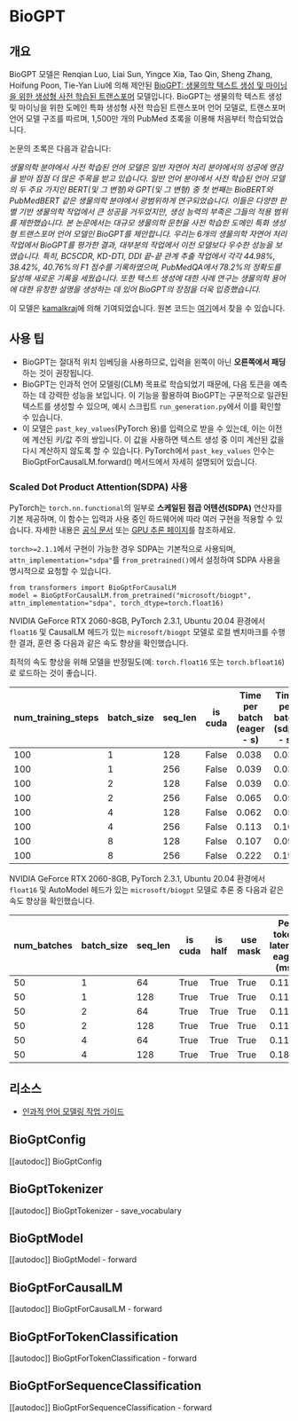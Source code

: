 <!--Copyright 2022 The HuggingFace Team. All rights reserved.

Licensed under the Apache License, Version 2.0 (the "License"); you may not use this file except in compliance with
the License. You may obtain a copy of the License at

http://www.apache.org/licenses/LICENSE-2.0

Unless required by applicable law or agreed to in writing, software distributed under the License is distributed on
an "AS IS" BASIS, WITHOUT WARRANTIES OR CONDITIONS OF ANY KIND, either express or implied. See the License for the
specific language governing permissions and limitations under the License.

⚠️ Note that this file is in Markdown but contain specific syntax for our doc-builder (similar to MDX) that may not be
rendered properly in your Markdown viewer.

-->

# BioGPT

## 개요

BioGPT 모델은 Renqian Luo, Liai Sun, Yingce Xia, Tao Qin, Sheng Zhang, Hoifung Poon, Tie-Yan Liu에 의해 제안된 [BioGPT: 생물의학 텍스트 생성 및 마이닝을 위한 생성형 사전 학습된 트랜스포머](https://academic.oup.com/bib/advance-article/doi/10.1093/bib/bbac409/6713511?guestAccessKey=a66d9b5d-4f83-4017-bb52-405815c907b9) 모델입니다. BioGPT는 생물의학 텍스트 생성 및 마이닝을 위한 도메인 특화 생성형 사전 학습된 트랜스포머 언어 모델로, 트랜스포머 언어 모델 구조를 따르며, 1,500만 개의 PubMed 초록을 이용해 처음부터 학습되었습니다.

논문의 초록은 다음과 같습니다:

*생물의학 분야에서 사전 학습된 언어 모델은 일반 자연어 처리 분야에서의 성공에 영감을 받아 점점 더 많은 주목을 받고 있습니다. 일반 언어 분야에서 사전 학습된 언어 모델의 두 주요 가지인 BERT(및 그 변형)와 GPT(및 그 변형) 중 첫 번째는 BioBERT와 PubMedBERT 같은 생물의학 분야에서 광범위하게 연구되었습니다. 이들은 다양한 판별 기반 생물의학 작업에서 큰 성공을 거두었지만, 생성 능력의 부족은 그들의 적용 범위를 제한했습니다. 본 논문에서는 대규모 생물의학 문헌을 사전 학습한 도메인 특화 생성형 트랜스포머 언어 모델인 BioGPT를 제안합니다. 우리는 6개의 생물의학 자연어 처리 작업에서 BioGPT를 평가한 결과, 대부분의 작업에서 이전 모델보다 우수한 성능을 보였습니다. 특히, BC5CDR, KD-DTI, DDI 끝-끝 관계 추출 작업에서 각각 44.98%, 38.42%, 40.76%의 F1 점수를 기록하였으며, PubMedQA에서 78.2%의 정확도를 달성해 새로운 기록을 세웠습니다. 또한 텍스트 생성에 대한 사례 연구는 생물의학 용어에 대한 유창한 설명을 생성하는 데 있어 BioGPT의 장점을 더욱 입증했습니다.*

이 모델은 [kamalkraj](https://huggingface.co/kamalkraj)에 의해 기여되었습니다. 원본 코드는 [여기](https://github.com/microsoft/BioGPT)에서 찾을 수 있습니다.

## 사용 팁

- BioGPT는 절대적 위치 임베딩을 사용하므로, 입력을 왼쪽이 아닌 **오른쪽에서 패딩**하는 것이 권장됩니다.
- BioGPT는 인과적 언어 모델링(CLM) 목표로 학습되었기 때문에, 다음 토큰을 예측하는 데 강력한 성능을 보입니다. 이 기능을 활용하여 BioGPT는 구문적으로 일관된 텍스트를 생성할 수 있으며, 예시 스크립트 `run_generation.py`에서 이를 확인할 수 있습니다.
- 이 모델은 `past_key_values`(PyTorch 용)를 입력으로 받을 수 있는데, 이는 이전에 계산된 키/값 주의 쌍입니다. 이 값을 사용하면 텍스트 생성 중 이미 계산된 값을 다시 계산하지 않도록 할 수 있습니다. PyTorch에서 `past_key_values` 인수는 BioGptForCausalLM.forward() 메서드에서 자세히 설명되어 있습니다.

### Scaled Dot Product Attention(SDPA) 사용

PyTorch는 `torch.nn.functional`의 일부로 **스케일된 점곱 어텐션(SDPA)** 연산자를 기본 제공하며, 이 함수는 입력과 사용 중인 하드웨어에 따라 여러 구현을 적용할 수 있습니다. 자세한 내용은 [공식 문서](https://pytorch.org/docs/stable/generated/torch.nn.functional.scaled_dot_product_attention.html) 또는 [GPU 추론 페이지](https://huggingface.co/docs/transformers/main/en/perf_infer_gpu_one#pytorch-scaled-dot-product-attention)를 참조하세요.

`torch>=2.1.1`에서 구현이 가능한 경우 SDPA는 기본적으로 사용되며, `attn_implementation="sdpa"`를 `from_pretrained()`에서 설정하여 SDPA 사용을 명시적으로 요청할 수 있습니다.

```
from transformers import BioGptForCausalLM
model = BioGptForCausalLM.from_pretrained("microsoft/biogpt", attn_implementation="sdpa", torch_dtype=torch.float16)
```

NVIDIA GeForce RTX 2060-8GB, PyTorch 2.3.1, Ubuntu 20.04 환경에서 `float16` 및 CausalLM 헤드가 있는 `microsoft/biogpt` 모델로 로컬 벤치마크를 수행한 결과, 훈련 중 다음과 같은 속도 향상을 확인했습니다.

최적의 속도 향상을 위해 모델을 반정밀도(예: `torch.float16` 또는 `torch.bfloat16`)로 로드하는 것이 좋습니다.

| num_training_steps | batch_size | seq_len | is cuda | Time per batch (eager - s) | Time per batch (sdpa - s) | Speedup (%) | Eager peak mem (MB) | sdpa peak mem (MB) | Mem saving (%) |
|--------------------|------------|---------|---------|----------------------------|---------------------------|-------------|---------------------|--------------------|----------------|
| 100                | 1          | 128     | False   | 0.038                      | 0.031                     | 21.301      | 1601.862            | 1601.497           | 0.023          |
| 100                | 1          | 256     | False   | 0.039                      | 0.034                     | 15.084      | 1624.944            | 1625.296           | -0.022         |
| 100                | 2          | 128     | False   | 0.039                      | 0.033                     | 16.820      | 1624.567            | 1625.296           | -0.045         |
| 100                | 2          | 256     | False   | 0.065                      | 0.059                     | 10.255      | 1672.164            | 1672.164           | 0.000          |
| 100                | 4          | 128     | False   | 0.062                      | 0.058                     | 6.998       | 1671.435            | 1672.164           | -0.044         |
| 100                | 4          | 256     | False   | 0.113                      | 0.100                     | 13.316      | 2350.179            | 1848.435           | 27.144         |
| 100                | 8          | 128     | False   | 0.107                      | 0.098                     | 9.883       | 2098.521            | 1848.435           | 13.530         |
| 100                | 8          | 256     | False   | 0.222                      | 0.196                     | 13.413      | 3989.980            | 2986.492           | 33.601         |

NVIDIA GeForce RTX 2060-8GB, PyTorch 2.3.1, Ubuntu 20.04 환경에서 `float16` 및 AutoModel 헤드가 있는 `microsoft/biogpt` 모델로 추론 중 다음과 같은 속도 향상을 확인했습니다.

| num_batches | batch_size | seq_len | is cuda | is half | use mask | Per token latency eager (ms) | Per token latency SDPA (ms) | Speedup (%) | Mem eager (MB) | Mem BT (MB) | Mem saved (%) |
|-------------|------------|---------|---------|---------|----------|------------------------------|-----------------------------|-------------|----------------|--------------|---------------|
| 50          | 1          | 64      | True    | True    | True     | 0.115                        | 0.098                       | 17.392      | 716.998        | 716.998      | 0.000         |
| 50          | 1          | 128     | True    | True    | True     | 0.115                        | 0.093                       | 24.640      | 730.916        | 730.916      | 0.000         |
| 50          | 2          | 64      | True    | True    | True     | 0.114                        | 0.096                       | 19.204      | 730.900        | 730.900      | 0.000         |
| 50          | 2          | 128     | True    | True    | True     | 0.117                        | 0.095                       | 23.529      | 759.262        | 759.262      | 0.000         |
| 50          | 4          | 64      | True    | True    | True     | 0.113                        | 0.096                       | 18.325      | 759.229        | 759.229      | 0.000         |
| 50          | 4          | 128     | True    | True    | True     | 0.186                        | 0.178                       | 4.289       | 816.478        | 816.478      | 0.000         |


## 리소스

- [인과적 언어 모델링 작업 가이드](../tasks/language_modeling)

## BioGptConfig

[[autodoc]] BioGptConfig


## BioGptTokenizer

[[autodoc]] BioGptTokenizer
    - save_vocabulary


## BioGptModel

[[autodoc]] BioGptModel
    - forward


## BioGptForCausalLM

[[autodoc]] BioGptForCausalLM
    - forward


## BioGptForTokenClassification

[[autodoc]] BioGptForTokenClassification
    - forward


## BioGptForSequenceClassification

[[autodoc]] BioGptForSequenceClassification
    - forward